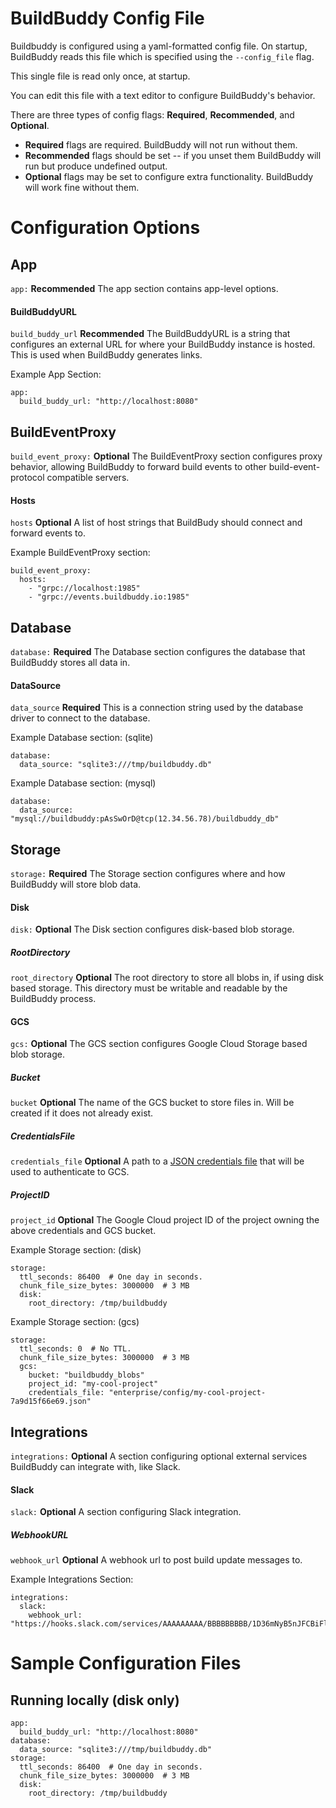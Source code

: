 # BuildBuddy Config File
Buildbuddy is configured using a yaml-formatted config file. On startup, BuildBuddy reads this file which is specified using the ```--config_file``` flag.

This single file is read only once, at startup.

You can edit this file with a text editor to configure BuildBuddy's behavior.

There are three types of config flags: **Required**, **Recommended**, and **Optional**.

* **Required** flags are required. BuildBuddy will not run without them.
* **Recommended** flags should be set -- if you unset them BuildBuddy will run but produce undefined output.
* **Optional** flags may be set to configure extra functionality. BuildBuddy will work fine without them.

# Configuration Options

## App

```app:``` **Recommended** The app section contains app-level options.

#### BuildBuddyURL

```build_buddy_url``` **Recommended** The BuildBuddyURL is a string that configures an external URL for where your BuildBuddy instance is hosted. This
is used when BuildBuddy generates links.

Example App Section:
```
app:
  build_buddy_url: "http://localhost:8080"
```

## BuildEventProxy
```build_event_proxy:``` **Optional** The BuildEventProxy section configures proxy behavior, allowing BuildBuddy to forward build events to other build-event-protocol compatible servers.

#### Hosts
```hosts``` **Optional** A list of host strings that BuildBudy should connect and forward events to.

Example BuildEventProxy section:
```
build_event_proxy:
  hosts:
    - "grpc://localhost:1985"
    - "grpc://events.buildbuddy.io:1985"
```

## Database
```database:``` **Required** The Database section configures the database that BuildBuddy stores all data in.

#### DataSource
```data_source``` **Required** This is a connection string used by the database driver to connect to the database.

Example Database section: (sqlite)
```
database:
  data_source: "sqlite3:///tmp/buildbuddy.db"
```

Example Database section: (mysql)
```
database:
  data_source: "mysql://buildbuddy:pAsSwOrD@tcp(12.34.56.78)/buildbuddy_db"
```

## Storage
```storage:``` **Required** The Storage section configures where and how BuildBuddy will store blob data.

#### Disk
```disk:``` **Optional** The Disk section configures disk-based blob storage.

##### RootDirectory
```root_directory``` **Optional** The root directory to store all blobs in, if using disk based storage. This directory must be writable and readable by the BuildBuddy process.

#### GCS
```gcs:``` **Optional** The GCS section configures Google Cloud Storage based blob storage.

##### Bucket
```bucket``` **Optional** The name of the GCS bucket to store files in. Will be created if it does not already exist.

##### CredentialsFile
```credentials_file``` **Optional** A path to a [JSON credentials file](https://cloud.google.com/docs/authentication/getting-started) that will be used to authenticate to GCS. 

##### ProjectID
```project_id``` **Optional** The Google Cloud project ID of the project owning the above credentials and GCS bucket.


Example Storage section: (disk)
```
storage:
  ttl_seconds: 86400  # One day in seconds.
  chunk_file_size_bytes: 3000000  # 3 MB
  disk:
    root_directory: /tmp/buildbuddy
```


Example Storage section: (gcs)
```
storage:
  ttl_seconds: 0  # No TTL.
  chunk_file_size_bytes: 3000000  # 3 MB
  gcs:
    bucket: "buildbuddy_blobs"
    project_id: "my-cool-project"
    credentials_file: "enterprise/config/my-cool-project-7a9d15f66e69.json"
```

## Integrations
```integrations:``` **Optional** A section configuring optional external services BuildBuddy can integrate with, like Slack.

#### Slack
```slack:``` **Optional** A section configuring Slack integration.

##### WebhookURL
```webhook_url``` **Optional** A webhook url to post build update messages to.

Example Integrations Section:
```
integrations:
  slack:
    webhook_url: "https://hooks.slack.com/services/AAAAAAAAA/BBBBBBBBB/1D36mNyB5nJFCBiFlIOUsKzkW"
```

# Sample Configuration Files

## Running locally (disk only)
```
app:
  build_buddy_url: "http://localhost:8080"
database:
  data_source: "sqlite3:///tmp/buildbuddy.db"
storage:
  ttl_seconds: 86400  # One day in seconds.
  chunk_file_size_bytes: 3000000  # 3 MB
  disk:
    root_directory: /tmp/buildbuddy
```
